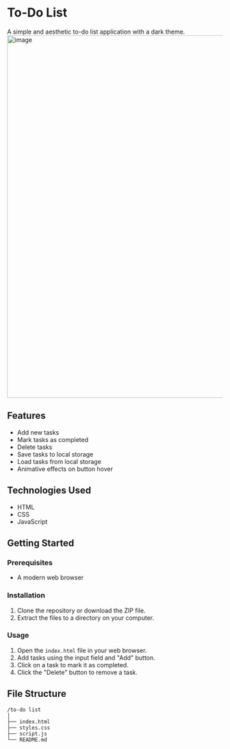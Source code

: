 # To-Do List

A simple and aesthetic to-do list application with a dark theme.
<img width="1853" height="845" alt="image" src="https://github.com/user-attachments/assets/ee5564ae-67f9-4dbe-8e27-8af967467458" />


## Features

- Add new tasks
- Mark tasks as completed
- Delete tasks
- Save tasks to local storage
- Load tasks from local storage
- Animative effects on button hover

## Technologies Used

- HTML
- CSS
- JavaScript

## Getting Started

### Prerequisites

- A modern web browser

### Installation

1. Clone the repository or download the ZIP file.
2. Extract the files to a directory on your computer.

### Usage

1. Open the `index.html` file in your web browser.
2. Add tasks using the input field and "Add" button.
3. Click on a task to mark it as completed.
4. Click the "Delete" button to remove a task.

## File Structure

```
/to-do list
│
├── index.html
├── styles.css
├── script.js
└── README.md
```
